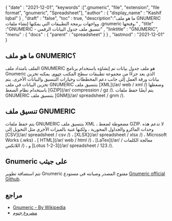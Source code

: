 {
  "date" : "2021-12-01",
  "keywords" :[".gnumeric", "file", "extension", "file format", "gnumeric", "Spreadsheet"],
  "author" : {
    "display_name" : "Kashif Iqbal"
} ,
  "draft" : "false",
  "toc" : true,
  "description":"ما هو ملف GNUMERIC وواجهات برمجة التطبيقات التي يمكنها إنشاء ملفات .gnumeric وفتحها." ,
  "title" :"GNUMERIC - تنسيق ملف جدول البيانات الرقمي" ,
  "linktitle" : "GNUMERIC",
  "menu" : {
    "docs" : {
      "parent" : "spreadsheet"
}
} ,
  "lastmod" : "2021-12-01"
}

## ما هو ملف GNUMERIC؟

الملف بامتداد ملف GNUMERIC هو ملف جدول بيانات تم إنشاؤه باستخدام برنامج Gnumeric الذي يعد جزءًا من مجموعة تطبيقات سطح المكتب [جنوم](https://www.gnome.org/). يمكنه تخزين بيانات ورقة العمل إلى جانب دعم المخططات وخيارات التنسيق والبيانات الأخرى. يتم تخزين البيانات في ملف GNUMERIC بتنسيق ملف [XML](/ar/ web / xml /) وضغطها باستخدام نظام الضغط [GZIP](/ar/ compression / gz /). يتم أيضًا حفظ ملفات GNUMERIC بتنسيق ملف [GNM](/ar/ spreadsheet / gnm /).

## تنسيق ملف GNUMERIC

يتم حفظ ملفات GNUMERIC بتنسيق ملف XML ، مضغوطة لضغط GZIP. لا تدعم هذه وحدات الماكرو والجداول المحورية ، ولكنها غنية بالميزات الأخرى مثل التحويل إلى [CSV](/ar/ spreadsheet / csv /) ، [XLSX](/ar/ spreadsheet / xlsx /) ، Microsoft Works (.wks) ، [ HTML](/ar/ web / html /) ، [LaTex](/ar/ معالجة الكلمات / اللاتكس /) ، و [Lotus 1-2-3](/ar/ spreadsheet / 123 /).

## Gnumeric على جيثب

تتم استضافة تطوير Gnumeric مفتوح المصدر وصيانته في مستودع [Gnumeric official Github](https://github.com/GNOME/gnumeric).

## مراجع

* [Gnumeric - By Wikipedia](https://en.wikipedia.org/wiki/Gnumeric)
* [مشروع جنوم](https://en.wikipedia.org/wiki/The_GNOME_Project)

